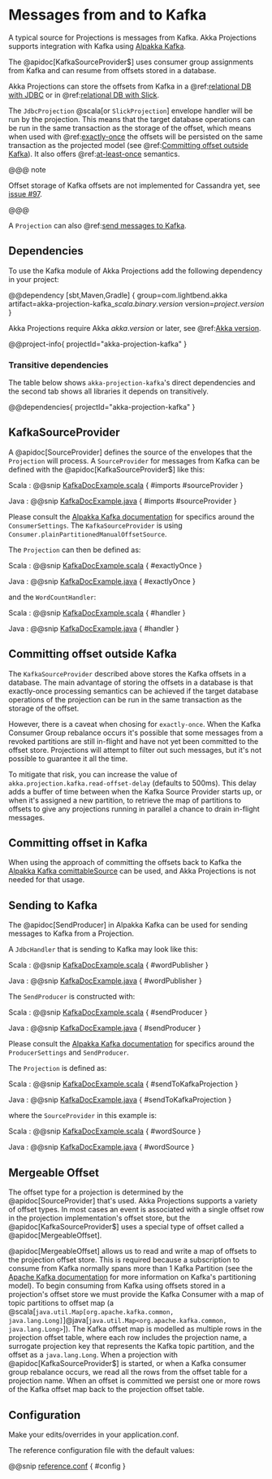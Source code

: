 # Messages from and to Kafka

A typical source for Projections is messages from Kafka. Akka Projections supports integration with Kafka using [Alpakka Kafka](https://doc.akka.io/docs/alpakka-kafka/current/).

The @apidoc[KafkaSourceProvider$] uses consumer group assignments from Kafka and can resume from offsets stored in a database.

Akka Projections can store the offsets from Kafka in a @ref:[relational DB with JDBC](jdbc.md)
or in @ref:[relational DB with Slick](slick.md).

The `JdbcProjection` @scala[or `SlickProjection`] envelope handler will be run by the projection. This means that the target database operations can be run in the same transaction as the storage of the offset, which means when used with @ref:[exactly-once](jdbc.md#exactly-once) the offsets will be persisted on the same transaction as the projected model (see @ref:[Committing offset outside Kafka](#committing-offset-outside-kafka)). It also offers @ref:[at-least-once](jdbc.md#at-least-once) semantics.

@@@ note

Offset storage of Kafka offsets are not implemented for Cassandra yet, see [issue #97](https://github.com/akka/akka-projection/issues/97).

@@@

A `Projection` can also @ref:[send messages to Kafka](#sending-to-kafka).

## Dependencies

To use the Kafka module of Akka Projections add the following dependency in your project:

@@dependency [sbt,Maven,Gradle] {
  group=com.lightbend.akka
  artifact=akka-projection-kafka_$scala.binary.version$
  version=$project.version$
}

Akka Projections require Akka $akka.version$ or later, see @ref:[Akka version](overview.md#akka-version).

@@project-info{ projectId="akka-projection-kafka" }

### Transitive dependencies

The table below shows `akka-projection-kafka`'s direct dependencies and the second tab shows all libraries it depends on transitively.

@@dependencies{ projectId="akka-projection-kafka" }

## KafkaSourceProvider

A @apidoc[SourceProvider] defines the source of the envelopes that the `Projection` will process. A `SourceProvider`
for messages from Kafka can be defined with the @apidoc[KafkaSourceProvider$] like this:

Scala
:  @@snip [KafkaDocExample.scala](/examples/src/test/scala/docs/kafka/KafkaDocExample.scala) { #imports #sourceProvider }

Java
:  @@snip [KafkaDocExample.java](/examples/src/test/java/jdocs/kafka/KafkaDocExample.java) { #imports #sourceProvider }

Please consult the [Alpakka Kafka documentation](https://doc.akka.io/docs/alpakka-kafka/current/consumer.html) for
specifics around the `ConsumerSettings`. The `KafkaSourceProvider` is using `Consumer.plainPartitionedManualOffsetSource`.

The `Projection` can then be defined as:

Scala
:  @@snip [KafkaDocExample.scala](/examples/src/test/scala/docs/kafka/KafkaDocExample.scala) { #exactlyOnce }

Java
:  @@snip [KafkaDocExample.java](/examples/src/test/java/jdocs/kafka/KafkaDocExample.java) { #exactlyOnce }

and the `WordCountHandler`:

Scala
:  @@snip [KafkaDocExample.scala](/examples/src/test/scala/docs/kafka/KafkaDocExample.scala) { #handler }

Java
:  @@snip [KafkaDocExample.java](/examples/src/test/java/jdocs/kafka/KafkaDocExample.java) { #handler }

## Committing offset outside Kafka

The `KafkaSourceProvider` described above stores the Kafka offsets in a database. The main advantage of storing the offsets in a database is that exactly-once processing semantics can be achieved if the target database operations of the projection can be run in the same transaction as the storage of the offset.

However, there is a caveat when chosing for `exactly-once`. When the Kafka Consumer Group rebalance occurs it's possible that some messages from a revoked partitions are still in-flight and have not yet been committed to the offset store. Projections will attempt to filter out such messages, but it's not possible to guarantee it all the time.

To mitigate that risk, you can increase the value of `akka.projection.kafka.read-offset-delay` (defaults to 500ms). This delay adds a buffer of time between when the Kafka Source Provider starts up, or when it's assigned a new partition, to retrieve the map of partitions to offsets to give any projections running in parallel a chance to drain in-flight messages.

## Committing offset in Kafka

When using the approach of committing the offsets back to Kafka the [Alpakka Kafka comittableSource](https://doc.akka.io/docs/alpakka-kafka/current/consumer.html) can be used, and Akka Projections is not needed for that usage.

## Sending to Kafka

The @apidoc[SendProducer] in Alpakka Kafka can be used for sending messages to Kafka from a Projection.

A `JdbcHandler` that is sending to Kafka may look like this:

Scala
:  @@snip [KafkaDocExample.scala](/examples/src/test/scala/docs/kafka/KafkaDocExample.scala) { #wordPublisher }

Java
:  @@snip [KafkaDocExample.java](/examples/src/test/java/jdocs/kafka/KafkaDocExample.java) { #wordPublisher }

The `SendProducer` is constructed with:

Scala
:  @@snip [KafkaDocExample.scala](/examples/src/test/scala/docs/kafka/KafkaDocExample.scala) { #sendProducer }

Java
:  @@snip [KafkaDocExample.java](/examples/src/test/java/jdocs/kafka/KafkaDocExample.java) { #sendProducer }

Please consult the [Alpakka Kafka documentation](https://doc.akka.io/docs/alpakka-kafka/current/producer.html) for
specifics around the `ProducerSettings` and `SendProducer`.

The `Projection` is defined as:

Scala
:  @@snip [KafkaDocExample.scala](/examples/src/test/scala/docs/kafka/KafkaDocExample.scala) { #sendToKafkaProjection }

Java
:  @@snip [KafkaDocExample.java](/examples/src/test/java/jdocs/kafka/KafkaDocExample.java) { #sendToKafkaProjection }

where the `SourceProvider` in this example is:

Scala
:  @@snip [KafkaDocExample.scala](/examples/src/test/scala/docs/kafka/KafkaDocExample.scala) { #wordSource }

Java
:  @@snip [KafkaDocExample.java](/examples/src/test/java/jdocs/kafka/KafkaDocExample.java) { #wordSource }

## Mergeable Offset

The offset type for a projection is determined by the @apidoc[SourceProvider] that's used.
Akka Projections supports a variety of offset types.
In most cases an event is associated with a single offset row in the projection implementation's offset store, but the @apidoc[KafkaSourceProvider$] uses a special type of offset called a @apidoc[MergeableOffset].

@apidoc[MergeableOffset] allows us to read and write a map of offsets to the projection offset store.
This is required because a subscription to consume from Kafka normally spans more than 1 Kafka Partition (see the [Apache Kafka documentation](https://kafka.apache.org/documentation/#intro_topics) for more information on Kafka's partitioning model).
To begin consuming from Kafka using offsets stored in a projection's offset store we must provide the Kafka Consumer with a map of topic partitions to offset map (a @scala[`java.util.Map[org.apache.kafka.common, java.lang.Long]`]@java[`java.util.Map<org.apache.kafka.common, java.lang.Long>`]).
The Kafka offset map is modelled as multiple rows in the projection offset table, where each row includes the projection name, a surrogate projection key that represents the Kafka topic partition, and the offset as a `java.lang.Long`.
When a projection with @apidoc[KafkaSourceProvider$] is started, or when a Kafka consumer group rebalance occurs, we read all the rows from the offset table for a projection name.
When an offset is committed we persist one or more rows of the Kafka offset map back to the projection offset table.

## Configuration

Make your edits/overrides in your application.conf.

The reference configuration file with the default values:

@@snip [reference.conf](/akka-projection-kafka/src/main/resources/reference.conf) { #config }
